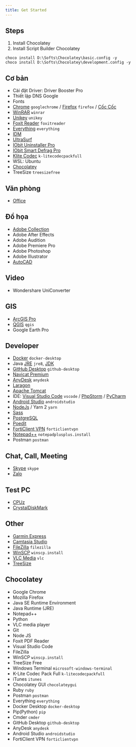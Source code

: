 ```yaml
---
title: Get Started
---
```


## Steps
1. Install Chocolatey
2. Install Script Builder Chocolatey

```shell
choco install D:\Softs\Chocolatey\basic.config -y
choco install D:\Softs\Chocolatey\development.config -y
```

## Cơ bản
- Cài đặt Driver: Driver Booster Pro
- Thiết lập DNS Google
- Fonts
- [Chrome](https://www.google.com/chrome) `googlechrome` / [Firefox](https://www.mozilla.org/en-US/firefox/download/thanks/) `firefox` / [Cốc Cốc](https://coccoc.com/home/en/)
- [WinRAR](https://downloadly.ir/software/compressor/winrar/) `winrar`
- [Unikey](http://unikey.vn/vietnam/#nav4) `unikey`
- [Foxit Reader](https://www.foxit.com/downloads/#Foxit-Reader/) `foxitreader`
- [Everything](https://www.voidtools.com/) `everything`
- [IDM](https://downloadly.ir/software/internet/internet-download-manager-idm/)
- [UltraSurf](https://download.com.vn/ultrasurf-52061)
- [IObit Uninstaller Pro](https://downloadly.ir/software/utility/iobit-uninstaller/)
- [IObit Smart Defrag Pro](https://downloadly.ir/software/optimizer/iobit-smart-defrag/)
- [Klite Codec](https://codecguide.com/download_k-lite_codec_pack_full.htm) `k-litecodecpackfull`
- WSL: Ubuntu
- [Chocolatey](https://chocolatey.org/install)
- TreeSize `treesizefree`

## Văn phòng
- [Office](https://downloadly.ir/software/office-pdf/office-2016-4/)

## Đồ họa
- [Adobe Collection](https://downloadly-ir.translate.goog/software/graphic/adobe-master-collection-1/?_x_tr_sl=auto&_x_tr_tl=en&_x_tr_hl=en&_x_tr_pto=wapp)
- Adobe After Effects
- Adobe Audition
- Adobe Premiere Pro
- Adobe Photoshop
- Adobe Illustrator
- [AutoCAD](https://downloadly.ir/software/engineering-specialized/autodesk-autocad-30/)

## Video
- Wondershare UniConverter

## GIS
- [ArcGIS Pro](https://downloadly.ir/software/engineering-specialized/arcgis-pro/)
- [QGIS](https://www.qgis.org/en/site/forusers/download.html) `qgis`
- Google Earth Pro

## Developer
- [Docker](https://www.docker.com/products/docker-desktop/) `docker-desktop`
- Java [JRE](https://www.oracle.com/java/technologies/javase-jre8-downloads.html) `jre8`, [JDK](https://www.oracle.com/java/technologies/javase/javase-jdk8-downloads.html)
- [GitHub Desktop](https://desktop.github.com) `github-desktop`
- [Navicat Premium](https://downloadly.ir/software/programming/navicat-premium/)
- [AnyDesk](https://anydesk.com/en) `anydesk`
- [Laragon](https://laragon.org/download/)
- [Apache Tomcat](https://tomcat.apache.org/download-90.cgi)
- IDE: [Visual Studio Code](https://code.visualstudio.com/) `vscode` / [PhpStorm](https://downloadly.ir/software/programming/phpstorm-2/) / [PyCharm](https://downloadly.ir/software/programming/pycharm-5/)
- [Android Studio](https://developer.android.com/studio?gclid=CjwKCAjw77WVBhBuEiwAJ-YoJIwRpIH7HzDuW8NZyODGlOtNsGVcQQTggG940ihKuId4ieRvZP5jphoC7bIQAvD_BwE&gclsrc=aw.ds) `androidstudio`
- [NodeJs](https://nodejs.org/en/) / Yarn 2 `yarn`
- [Sass](https://sass-lang.com/install)
- [PostgreSQL](https://www.enterprisedb.com/downloads/postgres-postgresql-downloads)
- [Poedit](https://downloadly.ir/software/utility/poedit-1/)
- [FortiClient VPN](https://www.fortinet.com/support/product-downloads#vpn) `forticlientvpn`
- [Notepad++](https://notepad-plus-plus.org/downloads/) `notepadplusplus.install`
- Postman `postman`

## Chat, Call, Meeting
- [Skype](https://www.skype.com/en/get-skype/) `skype`
- [Zalo](https://zalo.me/pc)

## Test PC
- [CPUz](https://www.cpuid.com/softwares/cpu-z.html)
- [CrystalDiskMark](https://crystalmark.info/en/)

## Other
- [Garmin Express](https://www.garmin.com/en-US/software/express/windows/)
- [Camtasia Studio](https://downloadly.ir/software/utility/camtasia-2/)
- [FileZilla](https://filezilla-project.org/download.php?type=client) `filezilla`
- [WinSCP](https://winscp.net/eng/download.php) `winscp.install`
- [VLC Media](https://www.videolan.org/) `vlc`
- [TreeSize](https://www.jam-software.com/treesize_free?ca=1)

## Chocolatey
- Google Chrome
- Mozilla Firefox
- Java SE Runtime Environment
- Java Runtime (JRE)
- Notepad++
- Python
- VLC media player
- Git
- Node JS
- Foxit PDF Reader
- Visual Studio Code
- FileZilla
- WinSCP `winscp.install`
- TreeSize Free
- Windows Terminal `microsoft-windows-terminal`
- K-Lite Codec Pack Full `k-litecodecpackfull`
- iTunes `itunes`
- Chocolatey GUI `chocolateygui`
- Ruby `ruby`
- Postman `postman`
- Everything `everything`
- Docker Desktop `docker-desktop`
- Pip(Python) `pip`
- Cmder `cmder`
- GitHub Desktop `github-desktop`
- AnyDesk `anydesk`
- Android Studio `androidstudio`
- FortiClient VPN `forticlientvpn`

